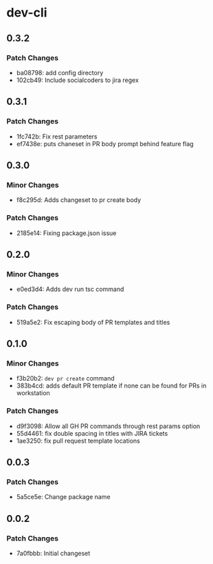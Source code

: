 # dev-cli

## 0.3.2

### Patch Changes

- ba08798: add config directory
- 102cb49: Include socialcoders to jira regex

## 0.3.1

### Patch Changes

- 1fc742b: Fix rest parameters
- ef7438e: puts chaneset in PR body prompt behind feature flag

## 0.3.0

### Minor Changes

- f8c295d: Adds changeset to pr create body

### Patch Changes

- 2185e14: Fixing package.json issue

## 0.2.0

### Minor Changes

- e0ed3d4: Adds dev run tsc command

### Patch Changes

- 519a5e2: Fix escaping body of PR templates and titles

## 0.1.0

### Minor Changes

- f3b20b2: `dev pr create` command
- 383b4cd: adds default PR template if none can be found for PRs in workstation

### Patch Changes

- d9f3098: Allow all GH PR commands through rest params option
- 55d4461: fix double spacing in titles with JIRA tickets
- 1ae3250: fix pull request template locations

## 0.0.3

### Patch Changes

- 5a5ce5e: Change package name

## 0.0.2

### Patch Changes

- 7a0fbbb: Initial changeset
